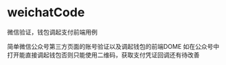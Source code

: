 # weichatCode
微信验证，钱包调起支付前端用例

简单微信公众号第三方页面的账号验证以及调起钱包的前端DOME 
如在公众号中打开能直接调起钱包否则只能使用二维码，获取支付凭证回调还有待改善
